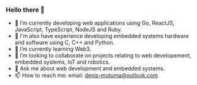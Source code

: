 ### Hello there 👋

- 🔭 I’m currently developing web applications using Go, ReactJS, JavaScript, TypeScript, NodeJS and Ruby.
- 🔭 I'm also have experience developing embedded systems hardware and software using C, C++ and Python. 
- 🌱 I’m currently learning Web3.
- 👯 I’m looking to collaborate on projects relating to web developement, embedded systems, IoT and robotics.
- 💬 Ask me about web development and embedded systems.
- 📫 How to reach me: email: denis-mutuma@outlook.com

<!--
- 🤔 I’m looking for help with ...

**denis-mutuma/denis-mutuma** is a ✨ _special_ ✨ repository because its `README.md` (this file) appears on your GitHub profile.
-->
